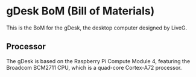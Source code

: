 # gDesk BoM (Bill of Materials)
This is the BoM for the gDesk, the desktop computer designed by LiveG.
## Processor
The gDesk is based on the Raspberry Pi Compute Module 4, featuring the Broadcom BCM2711 CPU, which is a quad-core Cortex-A72 processor.
